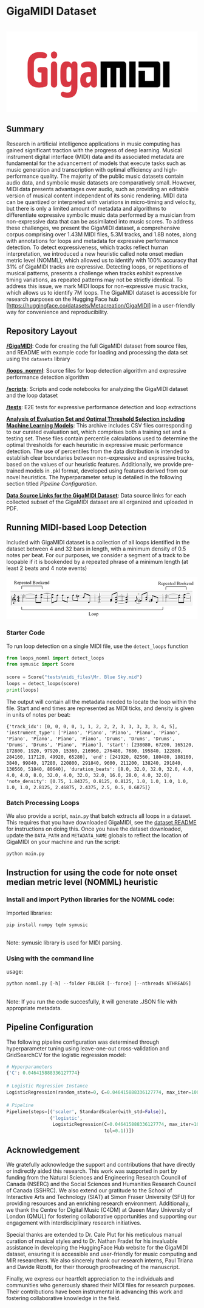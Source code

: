 # GigaMIDI Dataset 

\
![GigaMIDI Logo](./Giga_MIDI_Logo_Final.png)

## Summary 
Research in artificial intelligence applications in music computing has gained significant traction with the progress of deep learning. Musical instrument digital interface (MIDI) data and its associated metadata are fundamental for the advancement of models that execute tasks such as music generation and transcription with optimal efficiency and high-performance quality. The majority of the public music datasets contain audio data, and symbolic music datasets are comparatively small. However, MIDI data presents advantages over audio, such as providing an editable version of musical content independent of its sonic rendering. MIDI data can be quantized or interpreted with variations in micro-timing and velocity, but there is only a limited amount of metadata and algorithms to differentiate expressive symbolic music data performed by a musician from non-expressive data that can be assimilated into music scores. To address these challenges, we present the GigaMIDI dataset, a comprehensive corpus comprising over 1.43M MIDI files, 5.3M tracks, and 1.8B notes, along with annotations for loops and metadata for expressive performance detection. To detect expressiveness, which tracks reflect human interpretation, we introduced a new heuristic called note onset median metric level (NOMML), which allowed us to identify with 100\% accuracy that 31\% of GigaMIDI tracks are expressive. Detecting loops, or repetitions of musical patterns, presents a challenge when tracks exhibit expressive timing variations, as repeated patterns may not be strictly identical. To address this issue, we mark MIDI loops for non-expressive music tracks, which allows us to identify 7M loops. The GigaMIDI dataset is accessible for research purposes on the Hugging Face hub [https://huggingface.co/datasets/Metacreation/GigaMIDI] in a user-friendly way for convenience and reproducibility.

## Repository Layout

[**/GigaMIDI**](./GigaMIDI): Code for creating the full GigaMIDI dataset from
source files, and README with example code for loading and processing the 
data set using the `datasets` library

[**/loops_nomml**](./loops_nomml): Source files for loop detection algorithm 
and expressive performance detection algorithm

[**/scripts**](./scripts): Scripts and code notebooks for analyzing the 
GigaMIDI dataset and the loop dataset

[**/tests**](./tests): E2E tests for expressive performance detection and 
loop extractions

[**Analysis of Evaluation Set and Optimal Threshold Selection including Machine Learning Models**](https://github.com/GigaMidiDataset/The-GigaMIDI-dataset-with-loops-and-expressive-music-performance-detection/tree/82d424ae7ff48a2fb3ce5bb07de13d5cca4fc8c5/Analysis%20of%20Evaluation%20Set%20and%20Optimal%20Threshold%20Selection%20including%20Machine%20Learning%20Models): This archive includes CSV files corresponding to our curated evaluation set, which comprises both a training set and a testing set. These files contain percentile calculations used to determine the optimal thresholds for each heuristic in expressive music performance detection. The use of percentiles from the data distribution is intended to establish clear boundaries between non-expressive and expressive tracks, based on the values of our heuristic features. Additionally, we provide pre-trained models in .pkl format, developed using features derived from our novel heuristics. The hyperparameter setup is detailed in the following section titled *Pipeline Configuration*.

[**Data Source Links for the GigaMIDI Dataset**](https://github.com/GigaMidiDataset/The-GigaMIDI-dataset-with-loops-and-expressive-music-performance-detection/blob/8acb0e5ca8ac5eb21c072ed381fa737689748c81/Data%20Source%20Links%20for%20the%20GigaMIDI%20Dataset%20-%20Sheet1.pdf): Data source links for each collected subset of the GigaMIDI dataset are all organized and uploaded in PDF. 

## Running MIDI-based Loop Detection

Included with GigaMIDI dataset is a collection of all loops identified in the 
dataset between 4 and 32 bars in length, with a minimum density of 0.5 notes 
per beat. For our purposes, we consider a segment of a track to be loopable if 
it is bookended by a repeated phrase of a minimum length (at least 2 beats 
and 4 note events)

![Loop example](./loops_nomml/loop_ex_labeled.png)

### Starter Code

To run loop detection on a single MIDI file, use the `detect_loops` function
```python
from loops_nomml import detect_loops
from symusic import Score

score = Score("tests\midi_files\Mr. Blue Sky.mid")
loops = detect_loops(score)
print(loops)
```

The output will contain all the metadata needed to locate the loop within the 
file. Start and end times are represented as MIDI ticks, and density is 
given in units of notes per beat:
```
{'track_idx': [0, 0, 0, 0, 1, 1, 2, 2, 2, 3, 3, 3, 3, 3, 4, 5], 'instrument_type': ['Piano', 'Piano', 'Piano', 'Piano', 'Piano', 'Piano', 'Piano', 'Piano', 'Piano', 'Drums', 'Drums', 'Drums', 'Drums', 'Drums', 'Piano', 'Piano'], 'start': [238080, 67200, 165120, 172800, 1920, 97920, 15360, 216960, 276480, 7680, 195840, 122880, 284160, 117120, 49920, 65280], 'end': [241920, 82560, 180480, 188160, 3840, 99840, 17280, 220800, 291840, 9600, 211200, 138240, 291840, 130560, 51840, 80640], 'duration_beats': [8.0, 32.0, 32.0, 32.0, 4.0, 4.0, 4.0, 8.0, 32.0, 4.0, 32.0, 32.0, 16.0, 28.0, 4.0, 32.0], 'note_density': [0.75, 1.84375, 0.8125, 0.8125, 1.0, 1.0, 1.0, 1.0, 1.0, 1.0, 2.8125, 2.46875, 2.4375, 2.5, 0.5, 0.6875]}  
```

### Batch Processing Loops

We also provide a script, `main.py` that batch extracts all loops in a 
dataset. This requires that you have downloaded GigaMIDI, see the [dataset README](./GigaMIDI/README.md) for instructions on doing this. Once you have the dataset downloaded, update the `DATA_PATH` and `METADATA_NAME` globals to reflect the location of GigaMIDI on your machine and run the script:

```python
python main.py
```


## Instruction for using the code for note onset median metric level (NOMML) heuristic
### Install and import Python libraries for the NOMML code: <br /> 
Imported libraries: 
```
pip install numpy tqdm symusic
```
<br />
Note: symusic library is used for MIDI parsing.

### Using with the command line  <br />
usage: 
```python
python nomml.py [-h] --folder FOLDER [--force] [--nthreads NTHREADS]
```
<br />
Note: If you run the code succesfully, it will generate .JSON file with appropriate metadata.

## Pipeline Configuration

The following pipeline configuration was determined through hyperparameter tuning using leave-one-out cross-validation and GridSearchCV for the logistic regression model:

```python
# Hyperparameters
{'C': 0.046415888336127774}

# Logistic Regression Instance
LogisticRegression(random_state=0, C=0.046415888336127774, max_iter=10000, tol=0.1)

# Pipeline
Pipeline(steps=[('scaler', StandardScaler(with_std=False)),
                ('logistic',
                 LogisticRegression(C=0.046415888336127774, max_iter=10000,
                                    tol=0.1))])
```

## Acknowledgement
We gratefully acknowledge the support and contributions that have directly or indirectly aided this research. This work was supported in part by funding from the Natural Sciences and Engineering Research Council of Canada (NSERC) and the Social Sciences and Humanities Research Council of Canada (SSHRC). We also extend our gratitude to the School of Interactive Arts and Technology (SIAT) at Simon Fraser University (SFU) for providing resources and an enriching research environment. Additionally, we thank the Centre for Digital Music (C4DM) at Queen Mary University of London (QMUL) for fostering collaborative opportunities and supporting our engagement with interdisciplinary research initiatives.  

Special thanks are extended to Dr. Cale Plut for his meticulous manual curation of musical styles and to Dr. Nathan Fradet for his invaluable assistance in developing the HuggingFace Hub website for the GigaMIDI dataset, ensuring it is accessible and user-friendly for music computing and MIR researchers. We also sincerely thank our research interns, Paul Triana and Davide Rizotti, for their thorough proofreading of the manuscript.  

Finally, we express our heartfelt appreciation to the individuals and communities who generously shared their MIDI files for research purposes. Their contributions have been instrumental in advancing this work and fostering collaborative knowledge in the field.
